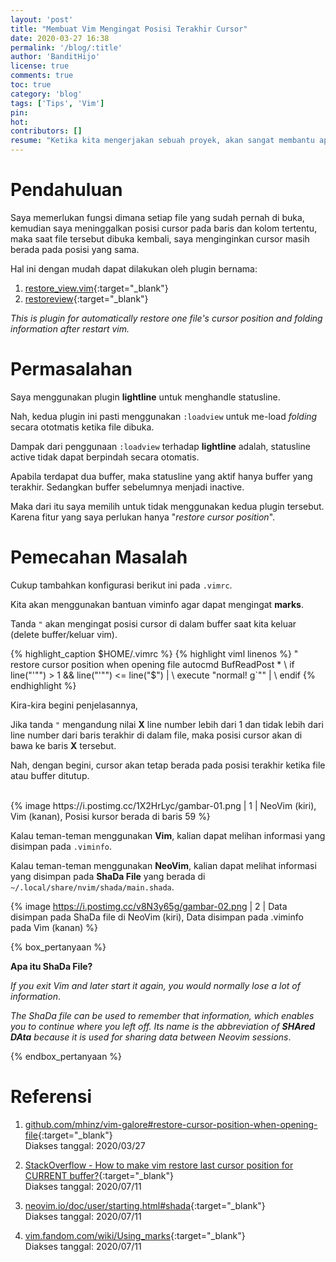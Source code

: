 ```yaml
---
layout: 'post'
title: "Membuat Vim Mengingat Posisi Terakhir Cursor"
date: 2020-03-27 16:38
permalink: '/blog/:title'
author: 'BanditHijo'
license: true
comments: true
toc: true
category: 'blog'
tags: ['Tips', 'Vim']
pin:
hot:
contributors: []
resume: "Ketika kita mengerjakan sebuah proyek, akan sangat membantu apabila cursor dapat tersimpan di posisi terakhir kita meninggalkannya. Apakah ini mungkin dilakukan oleh Vim? Tentu saja!"
---
```


<!-- BANNER OF THE POST -->
<!-- <img class="post&#45;body&#45;img" src="{{ site.lazyload.logo_blank_banner }}" data&#45;echo="#" alt="banner"> -->

# Pendahuluan

Saya memerlukan fungsi dimana setiap file yang sudah pernah di buka, kemudian saya meninggalkan posisi cursor pada baris dan kolom tertentu, maka saat file tersebut dibuka kembali, saya menginginkan cursor masih berada pada posisi yang sama.

Hal ini dengan mudah dapat dilakukan oleh plugin bernama:

1. [restore_view.vim](https://github.com/vim-scripts/restore_view.vim){:target="_blank"}
2. [restoreview](https://github.com/senderle/restoreview){:target="_blank"}

*This is plugin for automatically restore one file's cursor position and folding information after restart vim.*

# Permasalahan

Saya menggunakan plugin **lightline** untuk menghandle statusline.

Nah, kedua plugin ini pasti menggunakan `:loadview` untuk me-load *folding* secara ototmatis ketika file dibuka.

Dampak dari penggunaan `:loadview` terhadap **lightline** adalah, statusline active tidak dapat berpindah secara otomatis.

Apabila terdapat dua buffer, maka statusline yang aktif hanya buffer yang terakhir. Sedangkan buffer sebelumnya menjadi inactive.

Maka dari itu saya memilih untuk tidak menggunakan kedua plugin tersebut. Karena fitur yang saya perlukan hanya "*restore cursor position*".

# Pemecahan Masalah

Cukup tambahkan konfigurasi berikut ini pada `.vimrc`.

Kita akan menggunakan bantuan viminfo agar dapat mengingat **marks**.

Tanda `"` akan mengingat posisi cursor di dalam buffer saat kita keluar (delete buffer/keluar vim).

{% highlight_caption $HOME/.vimrc %}
{% highlight viml linenos %}
" restore cursor position when opening file
autocmd BufReadPost *
    \ if line("'\"") > 1 && line("'\"") <= line("$") |
    \   execute "normal! g`\"" |
    \ endif
{% endhighlight %}

Kira-kira begini penjelasannya,

Jika tanda `"` mengandung nilai **X** line number lebih dari 1 dan tidak lebih dari line number dari baris terakhir di dalam file, maka posisi cursor akan di bawa ke baris **X** tersebut.

Nah, dengan begini, cursor akan tetap berada pada posisi terakhir ketika file atau buffer ditutup.

<br>
{% image https://i.postimg.cc/1X2HrLyc/gambar-01.png | 1 | NeoVim (kiri), Vim (kanan), Posisi kursor berada di baris 59 %}

Kalau teman-teman menggunakan **Vim**, kalian dapat melihan informasi yang disimpan pada `.viminfo`.

Kalau teman-teman menggunakan **NeoVim**, kalian dapat melihat informasi yang disimpan pada **ShaDa File** yang berada di `~/.local/share/nvim/shada/main.shada`.

{% image https://i.postimg.cc/v8N3y65g/gambar-02.png | 2 | Data disimpan pada ShaDa file di NeoVim (kiri), Data disimpan pada .viminfo pada Vim (kanan) %}

{% box_pertanyaan %}
<p><b>Apa itu ShaDa File?</b></p>
<p><i>If you exit Vim and later start it again, you would normally lose a lot of information</i>.</p>
<p><i>The ShaDa file can be used to remember that information, which enables you to continue where you left off.  Its name is the abbreviation of <b>SHAred DAta</b> because it is used for sharing data between Neovim sessions</i>.</p>
{% endbox_pertanyaan %}







# Referensi

1. [github.com/mhinz/vim-galore#restore-cursor-position-when-opening-file](https://github.com/mhinz/vim-galore#restore-cursor-position-when-opening-file){:target="_blank"}
<br>Diakses tanggal: 2020/03/27

2. [StackOverflow - How to make vim restore last cursor position for CURRENT buffer?](https://stackoverflow.com/a/57261040/4862516){:target="_blank"}
<br>Diakses tanggal: 2020/07/11

3. [neovim.io/doc/user/starting.html#shada](https://neovim.io/doc/user/starting.html#shada){:target="_blank"}
<br>Diakses tanggal: 2020/07/11

4. [vim.fandom.com/wiki/Using_marks](https://vim.fandom.com/wiki/Using_marks){:target="_blank"}
<br>Diakses tanggal: 2020/07/11

